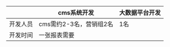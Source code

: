 |          | cms系统开发             | 大数据平台开发 |
| -------- | ----------------------- | -------------- |
| 开发人员 | cms需约2-3名，营销组2名 | 1名            |
| 开发时间 | 一张报表需要            |                |


